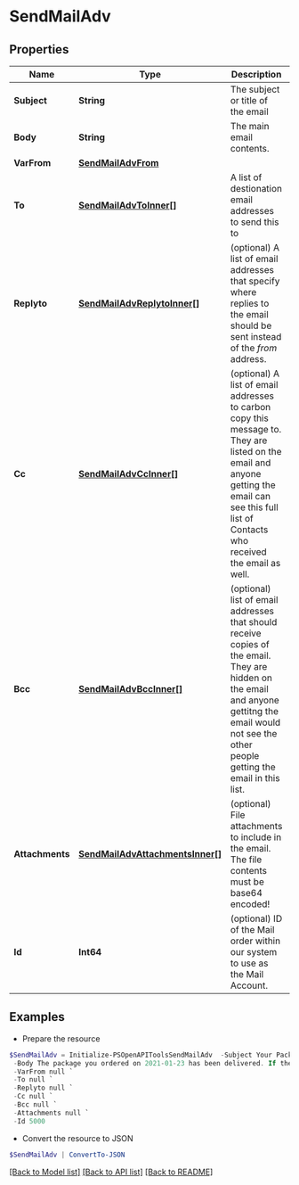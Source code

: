 # SendMailAdv
## Properties

Name | Type | Description | Notes
------------ | ------------- | ------------- | -------------
**Subject** | **String** | The subject or title of the email | 
**Body** | **String** | The main email contents. | 
**VarFrom** | [**SendMailAdvFrom**](SendMailAdvFrom.md) |  | 
**To** | [**SendMailAdvToInner[]**](SendMailAdvToInner.md) | A list of destionation email addresses to send this to | 
**Replyto** | [**SendMailAdvReplytoInner[]**](SendMailAdvReplytoInner.md) | (optional) A list of email addresses that specify where replies to the email should be sent instead of the _from_ address. | [optional] 
**Cc** | [**SendMailAdvCcInner[]**](SendMailAdvCcInner.md) | (optional) A list of email addresses to carbon copy this message to.  They are listed on the email and anyone getting the email can see this full list of Contacts who received the email as well. | [optional] 
**Bcc** | [**SendMailAdvBccInner[]**](SendMailAdvBccInner.md) | (optional) list of email addresses that should receive copies of the email.  They are hidden on the email and anyone gettitng the email would not see the other people getting the email in this list. | [optional] 
**Attachments** | [**SendMailAdvAttachmentsInner[]**](SendMailAdvAttachmentsInner.md) | (optional) File attachments to include in the email.  The file contents must be base64 encoded! | [optional] 
**Id** | **Int64** | (optional)  ID of the Mail order within our system to use as the Mail Account. | [optional] 

## Examples

- Prepare the resource
```powershell
$SendMailAdv = Initialize-PSOpenAPIToolsSendMailAdv  -Subject Your Package has been Delivered! `
 -Body The package you ordered on 2021-01-23 has been delivered. If the package is broken into many pieces, please blaim someone else. `
 -VarFrom null `
 -To null `
 -Replyto null `
 -Cc null `
 -Bcc null `
 -Attachments null `
 -Id 5000
```

- Convert the resource to JSON
```powershell
$SendMailAdv | ConvertTo-JSON
```

[[Back to Model list]](../README.md#documentation-for-models) [[Back to API list]](../README.md#documentation-for-api-endpoints) [[Back to README]](../README.md)

